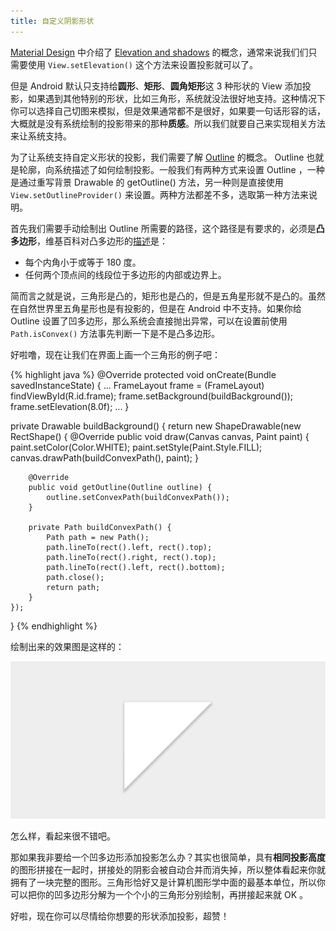 ```yaml
---
title: 自定义阴影形状
---
```


[Material Design](https://material.google.com/ "Material Design") 中介绍了 [Elevation and shadows](https://material.google.com/material-design/elevation-shadows.html "Elevation and shadows") 的概念，通常来说我们们只需要使用 `View.setElevation()` 这个方法来设置投影就可以了。

但是 Android 默认只支持给**圆形**、**矩形**、**圆角矩形**这 3 种形状的 View 添加投影，如果遇到其他特别的形状，比如三角形，系统就没法很好地支持。这种情况下你可以选择自己切图来模拟，但是效果通常都不是很好，如果要一句话形容的话，大概就是没有系统绘制的投影带来的那种**质感**。所以我们就要自己来实现相关方法来让系统支持。

为了让系统支持自定义形状的投影，我们需要了解 [Outline](https://developer.android.com/reference/android/graphics/Outline.html?hl=zh-cn "Outline") 的概念。 Outline 也就是轮廓，向系统描述了如何绘制投影。一般我们有两种方式来设置 Outline ，一种是通过重写背景 Drawable 的 getOutline() 方法，另一种则是直接使用 `View.setOutlineProvider()` 来设置。两种方法都差不多，选取第一种方法来说明。

首先我们需要手动绘制出 Outline 所需要的路径，这个路径是有要求的，必须是**凸多边形**，维基百科对凸多边形的[描述](https://zh.wikipedia.org/wiki/%E5%87%B8%E5%A4%9A%E8%BE%B9%E5%BD%A2%E5%92%8C%E5%87%B9%E5%A4%9A%E8%BE%B9%E5%BD%A2 "凸多边形和凹多边形")是：

 - 每个内角小于或等于 180 度。
 - 任何两个顶点间的线段位于多边形的内部或边界上。

简而言之就是说，三角形是凸的，矩形也是凸的，但是五角星形就不是凸的。虽然在自然世界里五角星形也是有投影的，但是在 Android 中不支持。如果你给 Outline 设置了凹多边形，那么系统会直接抛出异常，可以在设置前使用 `Path.isConvex()` 方法事先判断一下是不是凸多边形。

好啦噜，现在让我们在界面上画一个三角形的例子吧：

{% highlight java %}
@Override
protected void onCreate(Bundle savedInstanceState) {
    ...
    FrameLayout frame = (FrameLayout) findViewById(R.id.frame);
    frame.setBackground(buildBackground());
    frame.setElevation(8.0f);
    ...
}

private Drawable buildBackground() {
    return new ShapeDrawable(new RectShape() {
        @Override
        public void draw(Canvas canvas, Paint paint) {
            paint.setColor(Color.WHITE);
            paint.setStyle(Paint.Style.FILL);
            canvas.drawPath(buildConvexPath(), paint);
        }

        @Override
        public void getOutline(Outline outline) {
            outline.setConvexPath(buildConvexPath());
        }

        private Path buildConvexPath() {
            Path path = new Path();
            path.lineTo(rect().left, rect().top);
            path.lineTo(rect().right, rect().top);
            path.lineTo(rect().left, rect().bottom);
            path.close();
            return path;
        }
    });
} {% endhighlight %}

绘制出来的效果图是这样的：

![Triangle](/assets/img/2016-03-31-Triangle.png "Triangle")

怎么样，看起来很不错吧。

那如果我非要给一个凹多边形添加投影怎么办？其实也很简单，具有**相同投影高度**的图形拼接在一起时，拼接处的阴影会被自动合并而消失掉，所以整体看起来你就拥有了一块完整的图形。三角形恰好又是计算机图形学中面的最基本单位，所以你可以把你的凹多边形分解为一个个小的三角形分别绘制，再拼接起来就 OK 。

好啦，现在你可以尽情给你想要的形状添加投影，超赞！